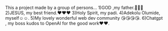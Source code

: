 This a project made by a group of persons...
1)GOD ,my father.🙏🙏🙏
2)JESUS, my best friend.❤️❤️❤️
3)Holy Spirit, my padi.
4)Adekolu Olumide, myself☺️☺️.
5)My lovely wonderful web dev community 😘😘😘😘.
6)Chatgpt , my boss kudos to OpenAI for the good work❤️❤️.
